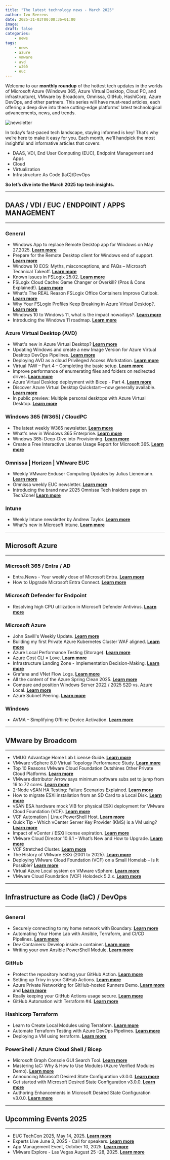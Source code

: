 ```yaml
---
title: "The latest technology news - March 2025"
author: Ivo Beerens
date: 2025-31-03T00:00:36+01:00
image: 
draft: false
categories:
    - news
tags:
    - news
    - azure
    - vmware
    - avd
    - w365
    - euc
---
```


Welcome to our **monthly roundup** of the hottest tech updates in the worlds of Microsoft Azure (Windows 365, Azure Virtual Desktop, Cloud PC, and infrastructure), VMware by Broadcom, Omnissa, GitHub, HashiCorp, Azure DevOps, and other partners. This series will have must-read articles, each offering a deep dive into these cutting-edge platforms' latest technological advancements, news, and trends.

![newsletter](images/march2025.jpeg)

In today’s fast-paced tech landscape, staying informed is key! That’s why we’re here to make it easy for you. Each month, we’ll handpick the most insightful and informative articles that covers:
- DAAS, VDI, End User Computing (EUC), Endpoint Management and Apps
- Cloud
- Virtualization
- Infrastructure As Code (IaC)/DevOps

**So let’s dive into the March 2025 top tech insights.**

---
## **DAAS / VDI / EUC / ENDPOINT / APPS MANAGEMENT**

---

### **General**

- Windows App to replace Remote Desktop app for Windows on May 27,2025. [**Learn more**](https://techcommunity.microsoft.com/blog/Windows-ITPro-blog/windows-app-to-replace-remote-desktop-app-for-windows/4390893)
- Prepare for the Remote Desktop client for Windows end of support. [**Learn more**](https://techcommunity.microsoft.com/blog/windows-itpro-blog/prepare-for-the-remote-desktop-client-for-windows-end-of-support/4397724)
- Windows 10 EOS: Myths, misconceptions, and FAQs – Microsoft Technical Takeoff. [**Learn more**](https://www.youtube.com/live/l3X76-1Gbg8?si=aYWzddoA2C8Te7vx)
- Known issues in FSLogix 25.02. [**Learn more**](https://techcommunity.microsoft.com/blog/fslogix-blog/known-issues-in-fslogix-25-02/4394069)
- FSLogix Cloud Cache: Game Changer or Overkill? (Pros & Cons Explained!). [**Learn more**](https://youtu.be/ehQgcZe9D8Q?si=UcgvsHUEj9_h-k1i)
- What's The REAL Reason FSLogix Office Containers Improve Outlook. [**Learn more**](https://youtu.be/vZcvz9bRo4c?si=flXJtYYKwwMoMWxC)
- Why Your FSLogix Profiles Keep Breaking in Azure Virtual Desktop?. [**Learn more**](https://youtu.be/6Xeb9bYsKP0?si=Tvy15fb-2jZlxg7r)
- Windows 10 to Windows 11, what is the impact nowadays?. [**Learn more**](https://www.go-euc.com/windows-10-to-windows-11-what-is-the-impact-nowadays/)
- Introducing the Windows 11 roadmap. [**Learn more**](https://techcommunity.microsoft.com/blog/windows-itpro-blog/introducing-the-windows-11-roadmap/4397783)

### **Azure Virtual Desktop (AVD)**

- What's new in Azure Virtual Desktop? [**Learn more**](https://learn.microsoft.com/en-us/azure/virtual-desktop/whats-new)
- Updating Windows and create a new Image Version for Azure Virtual Desktop DevOps Pipelines. [**Learn more**](https://blog.poffers.cloud/posts/2025-03-avd-articles/updating-windows-and-create-a-new-image-version-avd-automated/)
- Deploying AVD as a cloud Privileged Access Workstation. [**Learn more**](https://youtu.be/n1kew9Jq4Sk?si=ui00Vn-rccC78jaY)
- Virtual PAW – Part 4 – Completing the basic setup. [**Learn more**](https://www.andykemp.com/2025/03/23/virtual-paw-part-4-completing-the-basic-setup/)
- Improve performance of enumerating files and folders on redirected drives. [**Learn more**](https://learn.microsoft.com/en-us/azure/virtual-desktop/redirection-configure-drives-storage?tabs=intune&pivots=azure-virtual-desktop#improve-performance-of-enumerating-files-and-folders-on-redirected-drives)
- Azure Virtual Desktop deployment with Bicep - Part 4. [**Learn more**](https://www.cloudninja.nu/post/2025/03/avd-part4/)
- Discover Azure Virtual Desktop Quickstart—now generally available. [**Learn more**](https://techcommunity.microsoft.com/blog/AzureVirtualDesktopBlog/discover-azure-virtual-desktop-quickstart%E2%80%94now-generally-available/4394257)
- In public preview: Multiple personal desktops with Azure Virtual Desktop. [**Learn more**](https://techcommunity.microsoft.com/blog/azurevirtualdesktopblog/in-public-preview-multiple-personal-desktops-with-azure-virtual-desktop/4394696)

### **Windows 365 (W365) / CloudPC**

- The latest weekly W365 newsletter. [**Learn more**](https://w365community.com/)
- What's new in Windows 365 Enterprise. [**Learn more**](https://learn.microsoft.com/en-us/windows-365/enterprise/whats-new#week-of-december-17-2024)
- Windows 365: Deep-Dive into Provisioning. [**Learn more**](https://youtu.be/cEP3i2g4-EQ?si=CN-AGZui9H9HWxga)
- Create a Free Interactive License Usage Report for Microsoft 365. [**Learn more**](https://ourcloudnetwork.com/create-a-free-interactive-license-usage-report-for-microsoft-365/)

### **Omnissa | Horizon | VMware EUC**

- Weekly VMware Enduser Computing Updates by Julius Lienemann. [**Learn more**](https://juliuslienemann.wordpress.com/)
- Omnissa weekly EUC newsletter. [**Learn more**](https://blog.simonelberts.nl/)
- Introducing the brand new 2025 Omnissa Tech Insiders page on TechZone! [**Learn more**](https://community.omnissa.com/forums/topic/69832-introducing-the-brand-new-2025-omnissa-tech-insiders-page-on-techzone/)

### **Intune**

- Weekly Intune newsletter by Andrew Taylor. [**Learn more**](https://andrewstaylor.com/category/newsletter/)
- What's new in Microsoft Intune. [**Learn more**](https://learn.microsoft.com/en-us/mem/intune/fundamentals/whats-new)

---
## **Microsoft Azure**
---
### **Microsoft 365 / Entra / AD**

- Entra.News - Your weekly dose of Microsoft Entra. [**Learn more**](https://entra.news/)
- How to Upgrade Microsoft Entra Connect. [**Learn more**](https://www.alitajran.com/upgrade-microsoft-entra-connect/)

### **Microsoft Defender for Endpoint**

- Resolving high CPU utilization in Microsoft Defender Antivirus. [**Learn more**](https://youtu.be/OErWturJrRI?si=twaaO-57DMClULzW)


### **Microsoft Azure**

- John Savill's Weekly Update. [**Learn more**](https://www.youtube.com/playlist?list=PLlVtbbG169nGL0hj1CeL2Zjmr73SmXIpc)
- Building my first Private Azure Kubernetes Cluster WAF aligned. [**Learn more**](https://blog.poffers.cloud/posts/2025-03-azure-aks/building-my-first-private-azure-kubernetes-cluster-waf-aligned/#Community)
- Azure Local Performance Testing (Storage). [**Learn more**](https://www.auxiliumtechtalk.com/post/azure-local-performance-testing-storage)
- Azure Cost CLI = Love. [**Learn more**](https://cloudtips.nl/azure-cost-cli-%EF%B8%8F-05a6805b3945)
- Infrastructure Landing Zone - Implementation Decision-Making. [**Learn more**](https://techcommunity.microsoft.com/blog/azureinfrastructureblog/infrastructure-landing-zone---implementation-decision-making/4386520)
- Grafana and VNet Flow Logs. [**Learn more**](https://blog.cloudtrooper.net/2025/03/20/grafana-and-vnet-flow-logs/)
- All the content of the Azure Spring Clean 2025. [**Learn more**](https://www.azurespringclean.com/)
- Compare and position Windows Server 2022 / 2025 S2D vs. Azure Local. [**Learn more**](https://onedrive.live.com/edit?id=CF2986DFDDDDF194!s9a51c685a8b44253b6cb9ceb98d9fd62&resid=CF2986DFDDDDF194!s9a51c685a8b44253b6cb9ceb98d9fd62&cid=cf2986dfddddf194&ithint=file%2Cpptx&redeem=aHR0cHM6Ly8xZHJ2Lm1zL3AvYy9jZjI5ODZkZmRkZGRmMTk0L0VZWEdVWnEwcUZOQ3RzdWM2NWpaX1dJQnNoWnlmTkV5NkJUMGFEdnNUMU9NSnc_ZT1EdmhxTDI&migratedtospo=true&wdo=2)
- Azure Subnet Peering. [**Learn more**](https://techcommunity.microsoft.com/blog/azurenetworkingblog/subnet-peering/4397640)

### **Windows**

- AVMA – Simplifying Offline Device Activation. [**Learn more**](https://hartiga.de/azure/offline-device-activation-with-avma/?no_cache=1)

---
## **VMware by Broadcom**

---

- VMUG Advantage Home Lab License Guide. [**Learn more**](https://blogs.vmware.com/code/2025/03/19/vmug-advantage-home-lab-license-guide/?utm_medium=CMTYsocial&utm_source=CMTYAdvocacy)
- VMware vSphere 8.0 Virtual Topology Performance Study. [**Learn more**](https://www.vmware.com/docs/vsphere8-virtual-topology-perf)
- Top 10 Reasons VMware Cloud Foundation Outshines Other Private Cloud Platforms. [**Learn more**](https://blogs.vmware.com/cloud-foundation/2025/03/13/top-10-reasons-vmware-cloud-foundation-outshines-other-private-cloud-platforms/)
- VMware distributor Arrow says minimum software subs set to jump from 16 to 72 cores. [**Learn more**](https://www.theregister.com/2025/03/28/arrow_vmware_licensing_change)
- 2-Node vSAN HA Testing: Failure Scenarios Explained. [**Learn more**](https://vxworld.co.uk/2025/03/28/2-node-vsan-ha-testing-failure-scenarios-explained/?utm_source=linkedin&utm_medium=jetpack_social)
- How to migrate ESXi installation from an SD Card to a Local Disk. [**Learn more**](https://www.provirtualzone.com/how-to-migrate-esxi-installation-from-an-sd-card-to-a-local-disk/)
- vSAN ESA hardware mock VIB for physical ESXi deployment for VMware Cloud Foundation (VCF). [**Learn more**](https://williamlam.com/2025/02/vsan-esa-hardware-mock-vib-for-physical-esxi-deployment-for-vmware-cloud-foundation-vcf.html)
- VCF Automation | Linux PowerShell Host. [**Learn more**](https://www.vcrocs.info/powercli-orchestrator-linux-powershell-host/)
- Quick Tip - Which vCenter Server Key Provider (KMS) is a VM using? [**Learn more**](https://williamlam.com/2025/03/quick-tip-which-vcenter-server-key-provider-kms-is-a-vm-using.html)
- Impact of vCenter / ESXi license expiration. 
[**Learn more**](https://knowledge.broadcom.com/external/article/391605)
- VMware Cloud Director 10.6.1 – What’s New and How to Upgrade. [**Learn more**](https://www.provirtualzone.com/vmware-cloud-director-10-6-1-whats-new-and-how-to-upgrade/)
- VCF Stretched Cluster. [**Learn more**](https://sdn-warrior.org/posts/vcf-stretched-cluster/)
- The History of VMware ESXi (2001 to 2025). [**Learn more**](https://virtualg.uk/the-history-of-vmware-esxi-2001-to-2025/)
- Deploying VMware Cloud Foundation (VCF) on a Small Homelab – Is It Possible? [**Learn more**](https://ps-cloudlabs.com/post/automated-vcf-deployment/)
- Virtual Azure Local system on VMware vSphere. [**Learn more**](https://blog.graa.dev/AzureLocal-NestedDeploymentTips)
- VMware Cloud Foundation (VCF) Holodeck 5.2.x. [**Learn more**](https://www.vmware.com/docs/vmw-vcf-holodeck-v52-setup)

---
## **Infrastructure as Code (IaC) / DevOps**
---

### **General**

- Securely connecting to my home network with Boundary. [**Learn more**](https://medium.com/hashicorp-engineering/securely-connecting-to-my-home-network-with-boundary-6b832576d521)
- Automating Your Home Lab with Ansible, Terraform, and CI/CD Pipelines. [**Learn more**](https://www.virtualizationhowto.com/2025/03/automating-your-home-lab-with-ansible-terraform-and-ci-cd-pipelines/)
- Dev Containers: Develop inside a container. [**Learn more**](https://marcogerber.ch/dev-containers-develop-inside-a-container/)
- Writing your own Ansible PowerShell Module. [**Learn more**](https://youtu.be/t28guLbd56U?si=DevB0OU8Y6XJ8PyY)

### **GitHub**

- Protect the repository hosting your GitHub Action. [**Learn more**](https://jessehouwing.net/protect-the-repository-hosting-your-github-action/)
- Setting up Trivy in your GitHub Actions. [**Learn more**](https://thomasthornton.cloud/2025/03/18/setting-up-trivy-in-your-github-actions/)
- Azure Private Networking for GitHub-hosted Runners Demo. [**Learn more**](https://github.com/matsest/gh-runner-az-private-network-demo) and [**Learn more**](https://docs.github.com/en/enterprise-cloud@latest/organizations/managing-organization-settings/about-azure-private-networking-for-github-hosted-runners-in-your-organization)
- Really keeping your GitHub Actions usage secure. [**Learn more**](https://www.linkedin.com/pulse/really-keeping-your-github-actions-usage-secure-rob-bos-oc4qe/?trackingId=SLtcusCySBuaokVRMHTbuQ%3D%3D)
- GitHub Automation with Terraform #4. [**Learn more**](https://www.linkedin.com/pulse/github-automation-terraform-4-stu-mace-o83oc/?trackingId=%2B9nreufbQ3ubZZUx6jBezQ%3D%3D)

### **Hashicorp Terraform**

- Learn to Create Local Modules using Terraform. [**Learn more**](https://youtu.be/O5-i-9yZD_A?si=_66rZ2Y_Ge6KSFQr)
- Automate Terraform Testing with Azure DevOps Pipelines. [**Learn more**](https://skundunotes.com/2025/01/22/automate-terraform-testing-with-azure-devops-pipelines/)
- Deploying a VM using terraform. [**Learn more**](https://vminfrastructure.com/2025/03/11/deploying-a-vm-using-terraform/)

### **PowerShell / Azure Cloud Shell / Bicep**

- Microsoft Graph Console GUI Search Tool. [**Learn more**](https://github.com/jorgeasaurus/MgConsoleGuiGraphSearch)
- Mastering IaC: Why & How to Use Modules (Azure Verified Modules Demo). [**Learn more**](https://youtu.be/zhbdo5T7ZeI?si=VLLDdAXD8F10I6vX)
- Announcing Microsoft Desired State Configuration v3.0.0. [**Learn more**](https://devblogs.microsoft.com/powershell/announcing-dsc-v3/)
- Get started with Microsoft Desired State Configuration v3.0.0. [**Learn more**](https://devblogs.microsoft.com/powershell/get-started-with-dsc-v3/)
- Authoring Enhancements in Microsoft Desired State Configuration v3.0.0. [**Learn more**](https://devblogs.microsoft.com/powershell/enhanced-authoring-with-dsc-v3/)

---
## **Upcomming Events 2025**
---

- EUC TechCon 2025, May 14, 2025. [**Learn more**](https://www.eventbrite.nl/e/tickets-euc-techcon-2025-1269318569009)
- Experts Live June 3, 2025 - Call for speakers. [**Learn more**](https://www.expertslive.nl/call-for-sessions/)
- App Management Event, October 10, 2025. [**Learn more**](https://appmanagevent.com/)
- VMware Explore - Las Vegas August 25 -28, 2025. [**Learn more**](https://www.vmware.com/explore/us)
